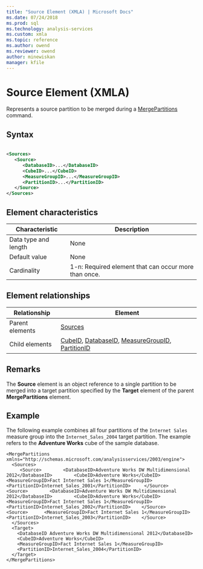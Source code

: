 ```yaml
---
title: "Source Element (XMLA) | Microsoft Docs"
ms.date: 07/24/2018
ms.prod: sql
ms.technology: analysis-services
ms.custom: xmla
ms.topic: reference
ms.author: owend
ms.reviewer: owend
author: minewiskan
manager: kfile
---
```

# Source Element (XMLA)

  Represents a source partition to be merged during a [MergePartitions](../xml-elements-commands/mergepartitions-element-xmla.md) command.  
  
## Syntax  
  
```xml  
  
<Sources>  
   <Source>  
      <DatabaseID>...</DatabaseID>  
      <CubeID>...</CubeID>  
      <MeasureGroupID>...</MeasureGroupID>  
      <PartitionID>...</PartitionID>  
   </Source>  
</Sources>  
```  
  
## Element characteristics  
  
|Characteristic|Description|  
|--------------------|-----------------|  
|Data type and length|None|  
|Default value|None|  
|Cardinality|1-n: Required element that can occur more than once.|  
  
## Element relationships  
  
|Relationship|Element|  
|------------------|-------------|  
|Parent elements|[Sources](../xml-elements-properties/sources-element-xmla.md)|  
|Child elements|[CubeID](../xml-elements-properties/cubeid-element-xmla.md), [DatabaseID](../xml-elements-properties/databaseid-element-xmla.md), [MeasureGroupID](../xml-elements-properties/measuregroupid-element-xmla.md), [PartitionID](../xml-elements-properties/partitionid-element-xmla.md)|  
  
## Remarks  
 The **Source** element is an object reference to a single partition to be merged into a target partition specified by the **Target** element of the parent **MergePartitions** element.  
  
## Example  
 The following example combines all four partitions of the `Internet Sales` measure group into the `Internet_Sales_2004` target partition. The example refers to the **Adventure Works** cube of the sample database.  
  
```  
<MergePartitions xmlns="http://schemas.microsoft.com/analysisservices/2003/engine">  
  <Sources>  
     <Source>        <DatabaseID>Adventure Works DW Multidimensional 2012</DatabaseID>        <CubeID>Adventure Works</CubeID>        <MeasureGroupID>Fact Internet Sales 1</MeasureGroupID>        <PartitionID>Internet_Sales_2001</PartitionID>     </Source>     <Source>        <DatabaseID>Adventure Works DW Multidimensional 2012</DatabaseID>        <CubeID>Adventure Works</CubeID>      <MeasureGroupID>Fact Internet Sales 1</MeasureGroupID>      <PartitionID>Internet_Sales_2002</PartitionID>    </Source>    <Source>      <MeasureGroupID>Fact Internet Sales 1</MeasureGroupID>      <PartitionID>Internet_Sales_2003</PartitionID>    </Source>  
  </Sources>  
  <Target>  
    <DatabaseID Adventure Works DW Multidimensional 2012</DatabaseID>  
    <CubeID>Adventure Works</CubeID>  
    <MeasureGroupID>Fact Internet Sales 1</MeasureGroupID>  
    <PartitionID>Internet_Sales_2004</PartitionID>  
  </Target>  
</MergePartitions>  
```  
